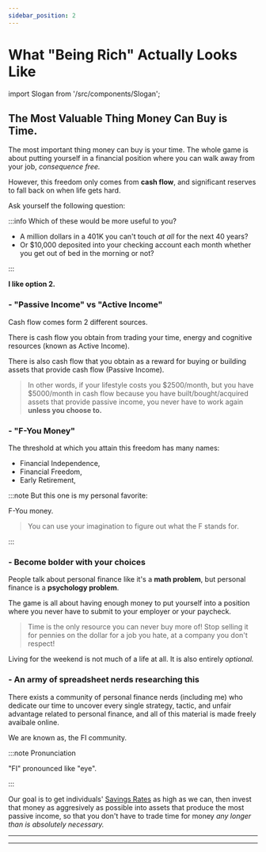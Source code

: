 ```yaml
---
sidebar_position: 2
---
```


# What "Being Rich" Actually Looks Like

import Slogan from '/src/components/Slogan';

## The Most Valuable Thing Money Can Buy is Time.

The most important thing money can buy is your time. The whole game is about putting yourself in a financial position where you can walk away from your job, *consequence free.* 

However, this freedom only comes from **cash flow**, and significant reserves to fall back on when life gets hard. 

Ask yourself the following question:

:::info Which of these would be more useful to you?

- A million dollars in a 401K you can't touch *at all* for the next 40 years?
- Or $10,000 deposited into your checking account each month whether you get out of bed in the morning or not?

:::

**I like option 2.**

### - "Passive Income" vs "Active Income"

Cash flow comes form 2 different sources. 

There is cash flow you obtain from trading your time, energy and cognitive resources (known as Active Income).

There is also cash flow that you obtain as a reward for buying or building assets that provide cash flow (Passive Income).

>In other words, if your lifestyle costs you $2500/month, but you have $5000/month in cash flow because you have built/bought/acquired assets that provide passive income, you never have to work again **unless you choose to.** 

### - "F-You Money"

The threshold at which you attain this freedom has many names:

- Financial Independence, 
- Financial Freedom, 
- Early Retirement,

:::note But this one is my personal favorite:

F-You money.
>You can use your imagination to figure out what the F stands for.

:::

### - Become bolder with your choices

People talk about personal finance like it's a **math problem**, but personal finance is a **psychology problem**. 

The game is all about having enough money to put yourself into a position where you never have to submit to your employer or your paycheck. 

>Time is the only resource you can never buy more of! Stop selling it for pennies on the dollar for a job you hate, at a company you don't respect!

Living for the weekend is not much of a life at all. It is also entirely *optional.*

### - An army of spreadsheet nerds researching this

There exists a community of personal finance nerds (including me) who dedicate our time to uncover every single strategy, tactic, and unfair advantage related to personal finance, and all of this material is made freely avaibale online. 

We are known as, the FI community.

:::note Pronunciation

"FI" pronounced like "eye".

:::

Our goal is to get individuals' [Savings Rates](/kpis/savings-rate.md) as high as we can, then invest that money as aggresively as possible into assets that produce the most passive income, so that you don't have to trade time for money *any longer than is absolutely necessary.*

---
<Slogan/>

---